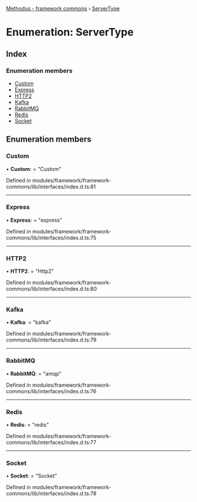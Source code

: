 [Methodus - framework commons](../globals.md) › [ServerType](modules/framework/common/servertype.md)

# Enumeration: ServerType

## Index

### Enumeration members

* [Custom](#custom)
* [Express](#express)
* [HTTP2](#http2)
* [Kafka](#kafka)
* [RabbitMQ](#rabbitmq)
* [Redis](#redis)
* [Socket](#socket)

## Enumeration members

###  Custom

• **Custom**: = "Custom"

Defined in modules/framework/framework-commons/lib/interfaces/index.d.ts:81

___

###  Express

• **Express**: = "express"

Defined in modules/framework/framework-commons/lib/interfaces/index.d.ts:75

___

###  HTTP2

• **HTTP2**: = "Http2"

Defined in modules/framework/framework-commons/lib/interfaces/index.d.ts:80

___

###  Kafka

• **Kafka**: = "kafka"

Defined in modules/framework/framework-commons/lib/interfaces/index.d.ts:79

___

###  RabbitMQ

• **RabbitMQ**: = "amqp"

Defined in modules/framework/framework-commons/lib/interfaces/index.d.ts:76

___

###  Redis

• **Redis**: = "redis"

Defined in modules/framework/framework-commons/lib/interfaces/index.d.ts:77

___

###  Socket

• **Socket**: = "Socket"

Defined in modules/framework/framework-commons/lib/interfaces/index.d.ts:78
